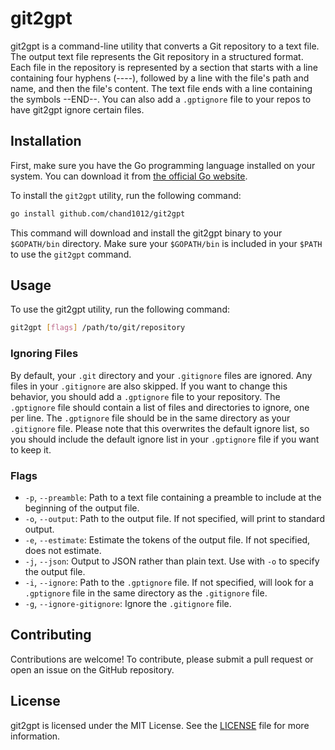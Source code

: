 # git2gpt

git2gpt is a command-line utility that converts a Git repository to a text file. The output text file represents the Git repository in a structured format. Each file in the repository is represented by a section that starts with a line containing four hyphens (----), followed by a line with the file's path and name, and then the file's content. The text file ends with a line containing the symbols --END--. You can also add a `.gptignore` file to your repos to have git2gpt ignore certain files.

## Installation

First, make sure you have the Go programming language installed on your system. You can download it from [the official Go website](https://golang.org/dl/).

To install the `git2gpt` utility, run the following command:

```bash
go install github.com/chand1012/git2gpt
```

This command will download and install the git2gpt binary to your `$GOPATH/bin` directory. Make sure your `$GOPATH/bin` is included in your `$PATH` to use the `git2gpt` command.

## Usage

To use the git2gpt utility, run the following command:

```bash
git2gpt [flags] /path/to/git/repository
```

### Ignoring Files

By default, your `.git` directory and your `.gitignore` files are ignored. Any files in your `.gitignore` are also skipped. If you want to change this behavior, you should add a `.gptignore` file to your repository. The `.gptignore` file should contain a list of files and directories to ignore, one per line. The `.gptignore` file should be in the same directory as your `.gitignore` file. Please note that this overwrites the default ignore list, so you should include the default ignore list in your `.gptignore` file if you want to keep it.

### Flags

* `-p`, `--preamble`: Path to a text file containing a preamble to include at the beginning of the output file.
* `-o`, `--output`: Path to the output file. If not specified, will print to standard output.
* `-e`, `--estimate`: Estimate the tokens of the output file. If not specified, does not estimate.
* `-j`, `--json`: Output to JSON rather than plain text. Use with `-o` to specify the output file.
* `-i`, `--ignore`: Path to the `.gptignore` file. If not specified, will look for a `.gptignore` file in the same directory as the `.gitignore` file.
* `-g`, `--ignore-gitignore`: Ignore the `.gitignore` file.

## Contributing

Contributions are welcome! To contribute, please submit a pull request or open an issue on the GitHub repository.

## License

git2gpt is licensed under the MIT License. See the [LICENSE](LICENSE) file for more information.
